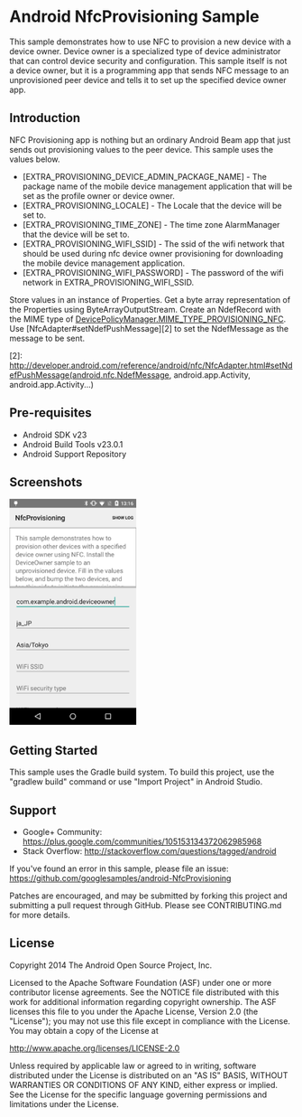 
Android NfcProvisioning Sample
===================================

This sample demonstrates how to use NFC to provision a new device with a device owner. Device owner
is a specialized type of device administrator that can control device security and configuration.
This sample itself is not a device owner, but it is a programming app that sends NFC message to an
unprovisioned peer device and tells it to set up the specified device owner app.

Introduction
------------

NFC Provisioning app is nothing but an ordinary Android Beam app that just sends out provisioning
values to the peer device. This sample uses the values below.

* [EXTRA_PROVISIONING_DEVICE_ADMIN_PACKAGE_NAME] - The package name of the mobile device management
  application that will be set as the profile owner or device owner.
* [EXTRA_PROVISIONING_LOCALE] - The Locale that the device will be set to.
* [EXTRA_PROVISIONING_TIME_ZONE] - The time zone AlarmManager that the device will be set to.
* [EXTRA_PROVISIONING_WIFI_SSID] - The ssid of the wifi network that should be used during nfc
  device owner provisioning for downloading the mobile device management application.
* [EXTRA_PROVISIONING_WIFI_PASSWORD] - The password of the wifi network in
  EXTRA_PROVISIONING_WIFI_SSID.

Store values in an instance of Properties. Get a byte array representation of the Properties using
ByteArrayOutputStream. Create an NdefRecord with the MIME type of
[DevicePolicyManager.MIME_TYPE_PROVISIONING_NFC][1]. Use [NfcAdapter#setNdefPushMessage][2] to set
the NdefMessage as the message to be sent.

[1]: https://developer.android.com/reference/android/app/admin/DevicePolicyManager.html#MIME_TYPE_PROVISIONING_NFC
[2]: http://developer.android.com/reference/android/nfc/NfcAdapter.html#setNdefPushMessage(android.nfc.NdefMessage, android.app.Activity, android.app.Activity...)

Pre-requisites
--------------

- Android SDK v23
- Android Build Tools v23.0.1
- Android Support Repository

Screenshots
-------------

<img src="screenshots/1-main.png" height="400" alt="Screenshot"/> 

Getting Started
---------------

This sample uses the Gradle build system. To build this project, use the
"gradlew build" command or use "Import Project" in Android Studio.

Support
-------

- Google+ Community: https://plus.google.com/communities/105153134372062985968
- Stack Overflow: http://stackoverflow.com/questions/tagged/android

If you've found an error in this sample, please file an issue:
https://github.com/googlesamples/android-NfcProvisioning

Patches are encouraged, and may be submitted by forking this project and
submitting a pull request through GitHub. Please see CONTRIBUTING.md for more details.

License
-------

Copyright 2014 The Android Open Source Project, Inc.

Licensed to the Apache Software Foundation (ASF) under one or more contributor
license agreements.  See the NOTICE file distributed with this work for
additional information regarding copyright ownership.  The ASF licenses this
file to you under the Apache License, Version 2.0 (the "License"); you may not
use this file except in compliance with the License.  You may obtain a copy of
the License at

http://www.apache.org/licenses/LICENSE-2.0

Unless required by applicable law or agreed to in writing, software
distributed under the License is distributed on an "AS IS" BASIS, WITHOUT
WARRANTIES OR CONDITIONS OF ANY KIND, either express or implied.  See the
License for the specific language governing permissions and limitations under
the License.
